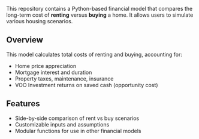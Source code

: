 This repository contains a Python-based financial model that compares the long-term cost of **renting** versus **buying** a home. It allows users to simulate various housing scenarios. 

## Overview
This model calculates total costs of renting and buying, accounting for:
- Home price appreciation
- Mortgage interest and duration
- Property taxes, maintenance, insurance
- VOO Investment returns on saved cash (opportunity cost)

## Features
- Side-by-side comparison of rent vs buy scenarios
- Customizable inputs and assumptions
- Modular functions for use in other financial models

